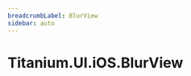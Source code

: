 ```yaml
---
breadcrumbLabel: BlurView
sidebar: auto
---
```


# Titanium.UI.iOS.BlurView

<ProxySummary/>

<ApiDocs/>

